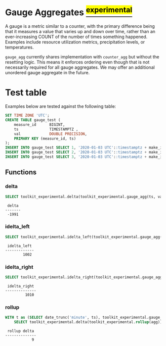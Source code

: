 # Gauge Aggregates [<sup><mark>experimental</mark></sup>](/docs/README.md#tag-notes)

A gauge is a metric similar to a counter, with the primary difference being
that it measures a value that varies up and down over time, rather than an
ever-increasing COUNT of the number of times something happened.
Examples include resource utilization metrics, precipitation levels,
or temperatures.

`gauge_agg` currently shares implementation with `counter_agg` but without the
resetting logic.  This means it enforces ordering even though that is not
necessarily required for all gauge aggregates.  We may offer an additional
unordered gauge aggregate in the future.

# Test table

Examples below are tested against the following table:

```SQL ,non-transactional
SET TIME ZONE 'UTC';
CREATE TABLE gauge_test (
    measure_id      BIGINT,
    ts              TIMESTAMPTZ ,
    val             DOUBLE PRECISION,
    PRIMARY KEY (measure_id, ts)
);
INSERT INTO gauge_test SELECT 1, '2020-01-03 UTC'::timestamptz + make_interval(days=>v), v + 1000 FROM generate_series(1,10) v;
INSERT INTO gauge_test SELECT 2, '2020-01-03 UTC'::timestamptz + make_interval(days=>v), v + 2000 FROM generate_series(1,10) v;
INSERT INTO gauge_test SELECT 3, '2020-01-03 UTC'::timestamptz + make_interval(days=>v), v + 3000 FROM generate_series(1,10) v;
```

## Functions

### delta

```SQL
SELECT toolkit_experimental.delta(toolkit_experimental.gauge_agg(ts, val)) FROM gauge_test;
```
```output
 delta
-------
 -1991
```

### idelta_left

```SQL
SELECT toolkit_experimental.idelta_left(toolkit_experimental.gauge_agg(ts, val)) FROM gauge_test;
```
```output
 idelta_left
-------------
        1002
```

### idelta_right

```SQL
SELECT toolkit_experimental.idelta_right(toolkit_experimental.gauge_agg(ts, val)) FROM gauge_test;
```
```output
 idelta_right
--------------
         1010
```

### rollup

```SQL
WITH t as (SELECT date_trunc('minute', ts), toolkit_experimental.gauge_agg(ts, val) as agg FROM gauge_test group by 1)
    SELECT toolkit_experimental.delta(toolkit_experimental.rollup(agg)) FROM t;
```
```output
 rollup delta
--------------
            9
```
